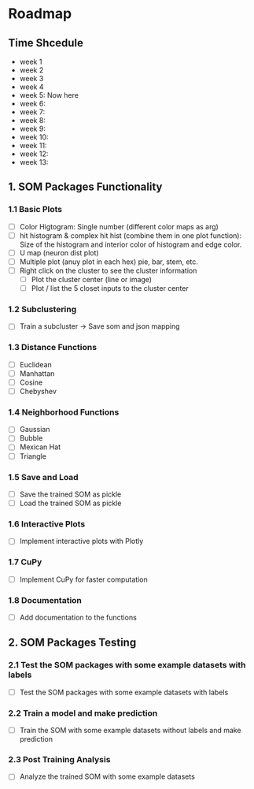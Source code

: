 # Roadmap

## Time Shcedule
- week 1
- week 2
- week 3
- week 4
- week 5: Now here
- week 6: 
- week 7: 
- week 8: 
- week 9: 
- week 10: 
- week 11: 
- week 12: 
- week 13:


## 1. SOM Packages Functionality

### 1.1 Basic Plots
- [ ] Color Higtogram: Single number (different color maps as arg)
- [ ] hit histogram & complex hit hist (combine them in one plot function): Size of the histogram and interior color of histogram and edge color.
- [ ] U map (neuron dist plot)
- [ ] Multiple plot (anuy plot in each hex) pie, bar, stem, etc.
- [ ] Right click on the cluster to see the cluster information
    - [ ] Plot the cluster center (line or image)
    - [ ] Plot / list the 5 closet inputs to the cluster center

### 1.2 Subclustering
- [ ] Train a subcluster -> Save som and json mapping

### 1.3 Distance Functions
- [ ] Euclidean
- [ ] Manhattan
- [ ] Cosine
- [ ] Chebyshev

### 1.4 Neighborhood Functions
- [ ] Gaussian
- [ ] Bubble
- [ ] Mexican Hat
- [ ] Triangle

### 1.5 Save and Load
- [ ] Save the trained SOM as pickle
- [ ] Load the trained SOM as pickle

### 1.6 Interactive Plots
- [ ] Implement interactive plots with Plotly

### 1.7 CuPy 
- [ ] Implement CuPy for faster computation

### 1.8 Documentation
- [ ] Add documentation to the functions

## 2. SOM Packages Testing

### 2.1 Test the SOM packages with some example datasets with labels
- [ ] Test the SOM packages with some example datasets with labels

### 2.2 Train a model and make prediction
- [ ] Train the SOM with some example datasets without labels and make prediction

### 2.3 Post Training Analysis
- [ ] Analyze the trained SOM with some example datasets
